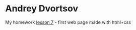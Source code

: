 

# Andrey Dvortsov

My homework
[lesson 7](https://exzy92.github.io/lesson7/MyFirstProject/src/ "html+css web page") - first web page made with html+css
